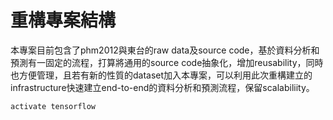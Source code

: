 # 重構專案結構

本專案目前包含了phm2012與東台的raw data及source code，基於資料分析和預測有一固定的流程，打算將通用的source code抽象化，增加reusability，同時也方便管理，且若有新的性質的dataset加入本專案，可以利用此次重構建立的infrastructure快速建立end-to-end的資料分析和預測流程，保留scalabiliity。

``` bash
activate tensorflow
```
